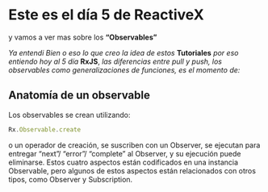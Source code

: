 # Este es el día 5 de ReactiveX

 y vamos a ver mas sobre los **“Observables”**
 
 *Ya entendi Bien o eso lo que creo la idea de estos* **Tutoriales** *por eso entiendo hoy al 5 día* **RxJS**, *las diferencias entre pull y push, los observables como generalizaciones de funciones, es el momento de:*

## Anatomía de un observable

Los observables se crean utilizando: 
```javascript
Rx.Observable.create
```
 o un operador de creación, se suscriben con un Observer, se ejecutan para entregar “next”/ “error”/ “complete” al Observer, y su ejecución puede eliminarse. Estos cuatro aspectos están codificados en una instancia Observable, pero algunos de estos aspectos están relacionados con otros tipos, como Observer y Subscription.

